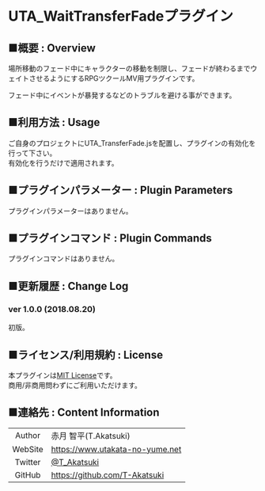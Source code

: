 # UTA_WaitTransferFadeプラグイン

## ■概要 : Overview
場所移動のフェード中にキャラクターの移動を制限し、フェードが終わるまでウェイトさせるようにするRPGツクールMV用プラグインです。  

フェード中にイベントが暴発するなどのトラブルを避ける事ができます。

## ■利用方法 : Usage
ご自身のプロジェクトにUTA_TransferFade.jsを配置し、プラグインの有効化を行って下さい。  
有効化を行うだけで適用されます。

## ■プラグインパラメーター : Plugin Parameters
プラグインパラメーターはありません。

## ■プラグインコマンド : Plugin Commands
プラグインコマンドはありません。

## ■更新履歴 : Change Log
### ver 1.0.0 (2018.08.20)
初版。

## ■ライセンス/利用規約 : License
本プラグインは[MIT License](LICENSE)です。  
商用/非商用問わずにご利用いただけます。

## ■連絡先 : Content Information

|  |  |
|:---:|:---|
| Author | 赤月 智平(T.Akatsuki) |
| WebSite | https://www.utakata-no-yume.net |
| Twitter | [@T_Akatsuki](https://twitter.com/t_akatsuki) |
| GitHub | https://github.com/T-Akatsuki |
